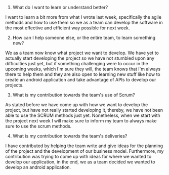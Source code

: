 1. What do I want to learn or understand better?

I want to learn a bit more from what I wrote last week, specifically the agile methods and how to use them so we as a team can develop the software in the most effective and efficient way possible for next week. 

2. How can I help someone else, or the entire team, to learn something new?

We as a team now know what project we want to develop. We have yet to actually start developing the project so we have not stumbled upon any difficulties just yet, but if something challenging were to occur in the upcoming weeks, which I'm sure they will, the team knows that I'm always there to help them and they are also open to learning new stuff like how to create an android application and take advantage of APIs to develop our projects.

3. What is my contribution towards the team's use of Scrum?

As stated before we have come up with how we want to develop the project, but have not really started developing it, thereby, we have not been able to use the SCRUM methods just yet. Nonetheless, when we start with the project next week I will make sure to inform my team to always make sure to use the scrum methods.

4. What is my contribution towards the team's deliveries?

I have contributed by helping the team write and give ideas for the planning of the project and the development of our business model. Furthermore, my contribution was trying to come up with ideas for where we wanted to develop our application, in the end, we as a team decided we wanted to develop an android application.
